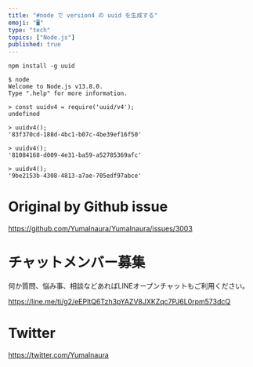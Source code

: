 ```yaml
---
title: "#node で version4 の uuid を生成する"
emoji: "🖥"
type: "tech"
topics: ["Node.js"]
published: true
---
```


```
npm install -g uuid
```

```
$ node
Welcome to Node.js v13.8.0.
Type ".help" for more information.

> const uuidv4 = require('uuid/v4');
undefined

> uuidv4();
'83f370cd-188d-4bc1-b07c-4be39ef16f50'

> uuidv4();
'81084168-d009-4e31-ba59-a52785369afc'

> uuidv4();
'9be2153b-4308-4813-a7ae-705edf97abce'
```

# Original by Github issue

https://github.com/YumaInaura/YumaInaura/issues/3003








<!-- Update From Qiita API -->

# チャットメンバー募集


何か質問、悩み事、相談などあればLINEオープンチャットもご利用ください。

https://line.me/ti/g2/eEPltQ6Tzh3pYAZV8JXKZqc7PJ6L0rpm573dcQ





# Twitter


https://twitter.com/YumaInaura


<!-- Update From Qiita API -->


